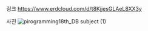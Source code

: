 링크
https://www.erdcloud.com/d/t8KjjesGLAeL8XX3y

사진
![pirogramming18th_DB subject (1)](https://user-images.githubusercontent.com/121351250/212945705-fc4389a1-4cb3-4ce6-84be-3af4c4e30c6c.png)
